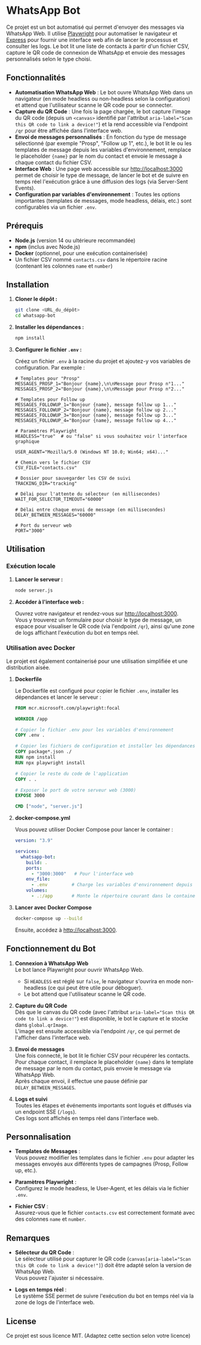 # WhatsApp Bot

Ce projet est un bot automatisé qui permet d'envoyer des messages via WhatsApp Web. Il utilise [Playwright](https://playwright.dev/) pour automatiser le navigateur et [Express](https://expressjs.com/) pour fournir une interface web afin de lancer le processus et consulter les logs. Le bot lit une liste de contacts à partir d'un fichier CSV, capture le QR code de connexion de WhatsApp et envoie des messages personnalisés selon le type choisi.

## Fonctionnalités

- **Automatisation WhatsApp Web** : Le bot ouvre WhatsApp Web dans un navigateur (en mode headless ou non-headless selon la configuration) et attend que l'utilisateur scanne le QR code pour se connecter.
- **Capture du QR Code** : Une fois la page chargée, le bot capture l'image du QR code (depuis un `<canvas>` identifié par l'attribut `aria-label="Scan this QR code to link a device!"`) et la rend accessible via l'endpoint `/qr` pour être affichée dans l'interface web.
- **Envoi de messages personnalisés** : En fonction du type de message sélectionné (par exemple "Prosp", "Follow up 1", etc.), le bot lit le ou les templates de message depuis les variables d'environnement, remplace le placeholder `{name}` par le nom du contact et envoie le message à chaque contact du fichier CSV.
- **Interface Web** : Une page web accessible sur [http://localhost:3000](http://localhost:3000) permet de choisir le type de message, de lancer le bot et de suivre en temps réel l'exécution grâce à une diffusion des logs (via Server-Sent Events).
- **Configuration par variables d'environnement** : Toutes les options importantes (templates de messages, mode headless, délais, etc.) sont configurables via un fichier `.env`.

## Prérequis

- **Node.js** (version 14 ou ultérieure recommandée)
- **npm** (inclus avec Node.js)
- **Docker** (optionnel, pour une exécution containerisée)
- Un fichier CSV nommé `contacts.csv` dans le répertoire racine (contenant les colonnes `name` et `number`)

## Installation

1. **Cloner le dépôt :**

   ```bash
   git clone <URL_du_dépôt>
   cd whatsapp-bot
   ```

2. **Installer les dépendances :**

   ```bash
   npm install
   ```

3. **Configurer le fichier `.env` :**

   Créez un fichier `.env` à la racine du projet et ajoutez-y vos variables de configuration. Par exemple :

   ```env
   # Templates pour "Prosp"
   MESSAGES_PROSP_1="Bonjour {name},\n\nMessage pour Prosp n°1..."
   MESSAGES_PROSP_2="Bonjour {name},\n\nMessage pour Prosp n°2..."

   # Templates pour Follow up
   MESSAGES_FOLLOWUP_1="Bonjour {name}, message follow up 1..."
   MESSAGES_FOLLOWUP_2="Bonjour {name}, message follow up 2..."
   MESSAGES_FOLLOWUP_3="Bonjour {name}, message follow up 3..."
   MESSAGES_FOLLOWUP_4="Bonjour {name}, message follow up 4..."

   # Paramètres Playwright
   HEADLESS="true"  # ou "false" si vous souhaitez voir l'interface graphique

   USER_AGENT="Mozilla/5.0 (Windows NT 10.0; Win64; x64)..."

   # Chemin vers le fichier CSV
   CSV_FILE="contacts.csv"

   # Dossier pour sauvegarder les CSV de suivi
   TRACKING_DIR="tracking"

   # Délai pour l'attente du sélecteur (en millisecondes)
   WAIT_FOR_SELECTOR_TIMEOUT="60000"

   # Délai entre chaque envoi de message (en millisecondes)
   DELAY_BETWEEN_MESSAGES="60000"

   # Port du serveur web
   PORT="3000"
   ```

## Utilisation

### Exécution locale

1. **Lancer le serveur :**

   ```bash
   node server.js
   ```

2. **Accéder à l'interface web :**

   Ouvrez votre navigateur et rendez-vous sur [http://localhost:3000](http://localhost:3000).  
   Vous y trouverez un formulaire pour choisir le type de message, un espace pour visualiser le QR code (via l'endpoint `/qr`), ainsi qu'une zone de logs affichant l'exécution du bot en temps réel.

### Utilisation avec Docker

Le projet est également containerisé pour une utilisation simplifiée et une distribution aisée.

1. **Dockerfile**

   Le Dockerfile est configuré pour copier le fichier `.env`, installer les dépendances et lancer le serveur :

   ```dockerfile
   FROM mcr.microsoft.com/playwright:focal

   WORKDIR /app

   # Copier le fichier .env pour les variables d'environnement
   COPY .env .

   # Copier les fichiers de configuration et installer les dépendances Node
   COPY package*.json ./
   RUN npm install
   RUN npx playwright install

   # Copier le reste du code de l'application
   COPY . .

   # Exposer le port de votre serveur web (3000)
   EXPOSE 3000

   CMD ["node", "server.js"]
   ```

2. **docker-compose.yml**

   Vous pouvez utiliser Docker Compose pour lancer le container :

   ```yaml
   version: "3.9"

   services:
     whatsapp-bot:
       build: .
       ports:
         - "3000:3000"   # Pour l'interface web
       env_file:
         - .env         # Charge les variables d'environnement depuis votre fichier .env
       volumes:
         - .:/app       # Monte le répertoire courant dans le container (optionnel, utile pour le développement)
   ```

3. **Lancer avec Docker Compose**

   ```bash
   docker-compose up --build
   ```

   Ensuite, accédez à [http://localhost:3000](http://localhost:3000).

## Fonctionnement du Bot

1. **Connexion à WhatsApp Web**  
   Le bot lance Playwright pour ouvrir WhatsApp Web.  
   - Si `HEADLESS` est réglé sur `false`, le navigateur s'ouvrira en mode non-headless (ce qui peut être utile pour déboguer).  
   - Le bot attend que l'utilisateur scanne le QR code.

2. **Capture du QR Code**  
   Dès que le canvas du QR code (avec l'attribut `aria-label="Scan this QR code to link a device!"`) est disponible, le bot le capture et le stocke dans `global.qrImage`.  
   L'image est ensuite accessible via l'endpoint `/qr`, ce qui permet de l'afficher dans l'interface web.

3. **Envoi de messages**  
   Une fois connecté, le bot lit le fichier CSV pour récupérer les contacts.  
   Pour chaque contact, il remplace le placeholder `{name}` dans le template de message par le nom du contact, puis envoie le message via WhatsApp Web.  
   Après chaque envoi, il effectue une pause définie par `DELAY_BETWEEN_MESSAGES`.

4. **Logs et suivi**  
   Toutes les étapes et événements importants sont logués et diffusés via un endpoint SSE (`/logs`).  
   Ces logs sont affichés en temps réel dans l'interface web.

## Personnalisation

- **Templates de Messages** :  
  Vous pouvez modifier les templates dans le fichier `.env` pour adapter les messages envoyés aux différents types de campagnes (Prosp, Follow up, etc.).

- **Paramètres Playwright** :  
  Configurez le mode headless, le User-Agent, et les délais via le fichier `.env`.

- **Fichier CSV** :  
  Assurez-vous que le fichier `contacts.csv` est correctement formaté avec des colonnes `name` et `number`.

## Remarques

- **Sélecteur du QR Code** :  
  Le sélecteur utilisé pour capturer le QR code (`canvas[aria-label="Scan this QR code to link a device!"]`) doit être adapté selon la version de WhatsApp Web.  
  Vous pouvez l'ajuster si nécessaire.

- **Logs en temps réel** :  
  Le système SSE permet de suivre l'exécution du bot en temps réel via la zone de logs de l'interface web.

## License

Ce projet est sous licence MIT. (Adaptez cette section selon votre licence)